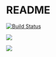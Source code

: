 # README

[![Build Status](https://travis-ci.com/bluelovers/ws-rest.svg?branch=master)](https://travis-ci.com/bluelovers/ws-rest)

![](https://github.com/bluelovers/ws-rest/workflows/check%20update%20and%20publish/badge.svg)

![](https://github.com/bluelovers/ws-rest/workflows/login%20task/badge.svg)
